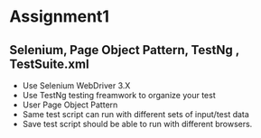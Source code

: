 # Assignment1
## Selenium, Page Object Pattern, TestNg , TestSuite.xml

- Use Selenium WebDriver 3.X
- Use TestNg testing freamwork to organize your test
- User Page Object Pattern
- Same test script can run with different sets of input/test data
- Save test script should be able to run with different browsers.


